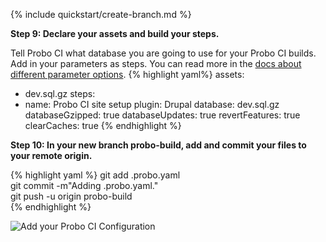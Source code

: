 {% include quickstart/create-branch.md %}


**Step 9: Declare your assets and build your steps.**

Tell Probo CI what database you are going to use for your Probo CI builds. Add in your parameters as steps. You can read more in the [docs about different parameter options](/docs/steps/drupal-plugin/).
{% highlight yaml%}
assets:     
  - dev.sql.gz
steps:
  - name: Probo CI site setup
    plugin: Drupal
    database: dev.sql.gz
    databaseGzipped: true
    databaseUpdates: true
    revertFeatures: true
    clearCaches: true
{% endhighlight %}


**Step 10: In your new branch probo-build, add and commit your files to your remote origin.**

{% highlight yaml %}
 git add .probo.yaml  
 git commit -m"Adding .probo.yaml."  
 git push -u origin probo-build   
{% endhighlight %}

<img src="/assets/git-create-branch.gif" alt="Add your Probo CI Configuration" class="docs-gif">
